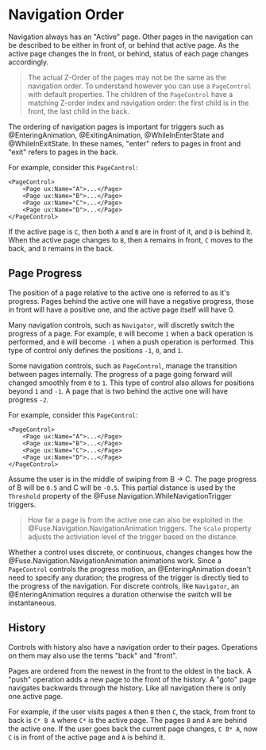 # Navigation Order

Navigation always has an "Active" page. Other pages in the navigation can be described to be either in front of, or behind that active page. As the active page changes the in front, or behind, status of each page changes accordingly.

> The actual Z-Order of the pages may not be the same as the navigation order. To understand however you can use a `PageControl` with default properties. The children of the `PageControl` have a matching Z-order index and navigation order: the first child is in the front, the last child in the back.

The ordering of navigation pages is important for triggers such as @EnteringAnimation, @ExitingAnimation, @WhileInEnterState and @WhileInExitState. In these names, "enter" refers to pages in front and "exit" refers to pages in the back.

For example, consider this `PageControl`:

	<PageControl>
		<Page ux:Name="A">...</Page>
		<Page ux:Name="B">...</Page>
		<Page ux:Name="C">...</Page>
		<Page ux:Name="D">...</Page>
	</PageControl>
	
If the active page is `C`, then both `A` and `B` are in front of it, and `D` is behind it. When the active page changes to `B`, then `A` remains in front, `C` moves to the back, and `D` remains in the back.


## Page Progress

The position of a page relative to the active one is referred to as it's progress. Pages behind the active one will have a negative progress, those in front will have a positive one, and the active page itself will have 0.

Many navigation controls, such as `Navigator`, will discretly switch the progress of a page. For example, `0` will become `1` when a back operation is performed, and `0` will become `-1` when a push operation is performed. This type of control only defines the positions `-1`, `0`, and `1`.

Some navigation controls, such as `PageControl`, manage the transition between pages internally. The progress of a page going forward will changed smoothly from `0` to `1`. This type of control also allows for positions beyond `1` and `-1`. A page that is two behind the active one will have progress `-2`.

For example, consider this `PageControl`:

	<PageControl>
		<Page ux:Name="A">...</Page>
		<Page ux:Name="B">...</Page>
		<Page ux:Name="C">...</Page>
		<Page ux:Name="D">...</Page>
	</PageControl>
	
Assume the user is in the middle of swiping from B -> C. The page progress of B will be `0.5` and C will be `-0.5`. This partial distance is used by the `Threshold` property of the @Fuse.Navigation.WhileNavigationTrigger triggers.

> How far a page is from the active one can also be exploited in the @Fuse.Navigation.NavigationAnimation triggers. The `Scale` property adjusts the activiation level of the trigger based on the distance.

Whether a control uses discrete, or continuous, changes changes how the @Fuse.Navigation.NavigationAnimation animations work. Since a `PageControl` controls the progress motion, an @EnteringAnimation doesn't need to specify any duration; the progress of the trigger is directly tied to the progress of the navigation. For discrete controls, like `Navigator`, an @EnteringAnimation requires a duration otherwise the switch will be instantaneous.


## History

Controls with history also have a navigation order to their pages. Operations on them may also use the terms "back" and "front".

Pages are ordered from the newest in the front to the oldest in the back. A "push" operation adds a new page to the front of the history. A "goto" page navigates backwards through the history. Like all navigation there is only one active page. 

For example, if the user visits pages `A` then `B` then `C`, the stack, from front to back is `C* B A` where `C*` is the active page. The pages `B` and `A` are behind the active one. If the user goes back the current page changes, `C B* A`, now `C` is in front of the active page and `A` is behind it.
